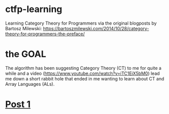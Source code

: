 # ctfp-learning
Learning Category Theory for Programmers via the original blogposts by Bartosz Milewski: https://bartoszmilewski.com/2014/10/28/category-theory-for-programmers-the-preface/

# the GOAL
The algorithm has been suggesting Category Theory (CT) to me for quite a while and a video (https://www.youtube.com/watch?v=iTC1EiX5bM0) lead me down a short rabbit hole that ended in me wanting to learn about CT and Array Languages (ALs).

# [Post 1](post-1)
